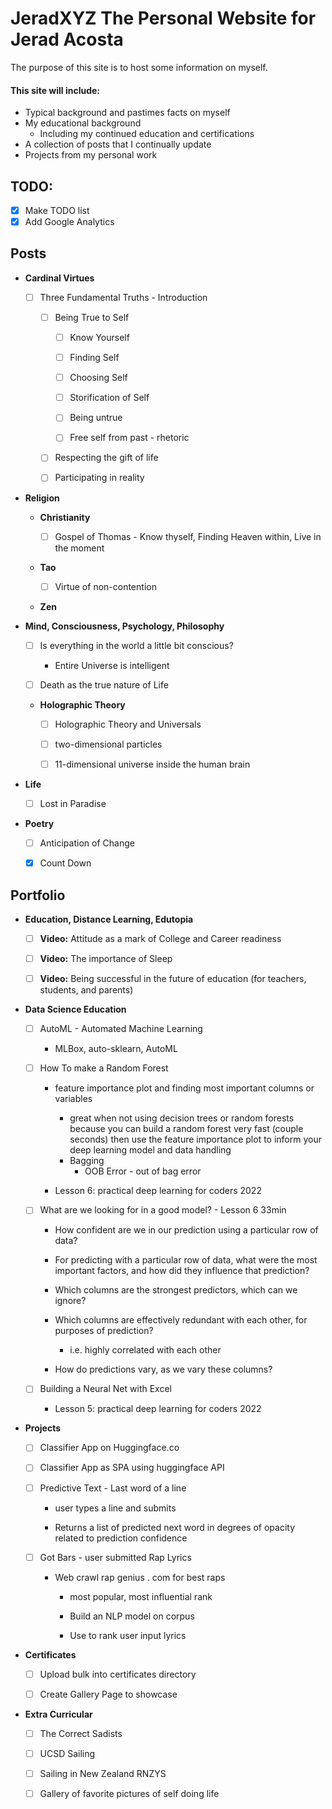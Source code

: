 # JeradXYZ The Personal Website for Jerad Acosta

The purpose of this site is to host some information on myself.

#### This site will include:

-   Typical background and pastimes facts on myself
-   My educational background
    -   Including my continued education and certifications
-   A collection of posts that I continually update
-   Projects from my personal work

## TODO:

-   [x] Make TODO list
-   [x] Add Google Analytics

## Posts

-   **Cardinal Virtues**

    -   [ ] Three Fundamental Truths - Introduction

        -   [ ] Being True to Self

            -   [ ] Know Yourself

            -   [ ] Finding Self

            -   [ ] Choosing Self

            -   [ ] Storification of Self

            -   [ ] Being untrue

            -   [ ] Free self from past - rhetoric

        -   [ ] Respecting the gift of life

        -   [ ] Participating in reality

-   **Religion**

    -   **Christianity**

        -   [ ] Gospel of Thomas - Know thyself, Finding Heaven within, Live in the moment

    -   **Tao**

        -   [ ] Virtue of non-contention

    -   **Zen**

-   **Mind, Consciousness, Psychology, Philosophy**

    -   [ ] Is everything in the world a little bit conscious?

        -   Entire Universe is intelligent

    -   [ ] Death as the true nature of Life

    -   **Holographic Theory**

        -   [ ] Holographic Theory and Universals

        -   [ ] two-dimensional particles

        -   [ ] 11-dimensional universe inside the human brain

-   **Life**

    -   [ ] Lost in Paradise

-   **Poetry**

    -   [ ] Anticipation of Change

    -   [x] Count Down

## Portfolio

-   **Education, Distance Learning, Edutopia**

    -   [ ] **Video:** Attitude as a mark of College and Career readiness

    -   [ ] **Video:** The importance of Sleep

    -   [ ] **Video:** Being successful in the future of education (for teachers, students, and parents)

-   **Data Science Education**

    -   [ ] AutoML - Automated Machine Learning

        -   MLBox, auto-sklearn, AutoML

    -   [ ] How To make a Random Forest

        -   feature importance plot and finding most important columns or variables

            -   great when not using decision trees or random forests because you can build a random forest very fast (couple seconds) then use the feature importance plot to inform your deep learning model and data handling
            -   Bagging
                -   OOB Error - out of bag error

        -   Lesson 6: practical deep learning for coders 2022

    -   [ ] What are we looking for in a good model? - Lesson 6 33min

        -   How confident are we in our prediction using a particular row of data?

        -   For predicting with a particular row of data, what were the most important factors, and how did they influence that prediction?

        -   Which columns are the strongest predictors, which can we ignore?

        -   Which columns are effectively redundant with each other, for purposes of prediction?

            -   i.e. highly correlated with each other

        -   How do predictions vary, as we vary these columns?

    -   [ ] Building a Neural Net with Excel

        -   Lesson 5: practical deep learning for coders 2022

-   **Projects**

    -   [ ] Classifier App on Huggingface.co

    -   [ ] Classifier App as SPA using huggingface API

    -   [ ] Predictive Text - Last word of a line

        -   user types a line and submits

        -   Returns a list of predicted next word in degrees of opacity related to prediction confidence

    -   [ ] Got Bars - user submitted Rap Lyrics

        -   Web crawl rap genius . com for best raps

            -   most popular, most influential rank

            -   Build an NLP model on corpus

            -   Use to rank user input lyrics

-   **Certificates**

    -   [ ] Upload bulk into certificates directory

    -   [ ] Create Gallery Page to showcase

-   **Extra Curricular**

    -   [ ] The Correct Sadists

    -   [ ] UCSD Sailing

    -   [ ] Sailing in New Zealand RNZYS

    -   [ ] Gallery of favorite pictures of self doing life

